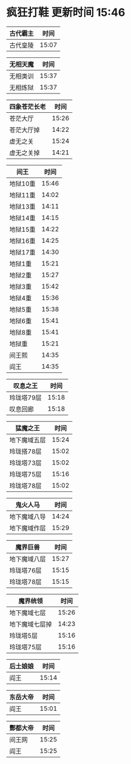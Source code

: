 # 疯狂打鞋 更新时间 15:46

| 古代霸主   | 时间    |
|--------|-------|
| 古代皇陵 | 15:07 |

| 无相天魔   | 时间    |
|--------|-------|
| 无相类训 | 15:37 |
| 无相炼狱 | 15:37 |

| 四象苍茫长老   | 时间    |
|--------|-------|
| 苍茫大厅 | 15:26 |
| 苍茫大厅掉 | 14:22 |
| 虚无之关 | 15:24 |
| 虚无之关掉 | 14:21 |

| 间王   | 时间    |
|--------|-------|
| 地狱10重 | 15:46 |
| 地狱11重 | 14:02 |
| 地狱13重 | 14:11 |
| 地狱14重 | 14:15 |
| 地狱15重 | 14:22 |
| 地狱16重 | 14:25 |
| 地狱17重 | 14:30 |
| 地狱1重 | 15:21 |
| 地狱2重 | 15:27 |
| 地狱3重 | 15:42 |
| 地狱4重 | 15:36 |
| 地狱5重 | 15:38 |
| 地狱6重 | 15:41 |
| 地狱8重 | 15:41 |
| 地狱重 | 15:21 |
| 间王熙 | 14:35 |
| 阎王 | 14:35 |

| 叹息之王   | 时间    |
|--------|-------|
| 玲珑塔79层 | 15:18 |
| 叹息回廊 | 15:18 |

| 猛魔之王   | 时间    |
|--------|-------|
| 地下魔域五层 | 15:24 |
| 玲珑搭78层 | 15:02 |
| 玲珑塔73层 | 15:02 |
| 玲珑塔75层 | 15:16 |
| 玲珑塔78层 | 15:02 |

| 鬼火人马   | 时间    |
|--------|-------|
| 地下魔域八导 | 14:24 |
| 地下魔域作层 | 15:29 |

| 魔界巨兽   | 时间    |
|--------|-------|
| 地下魔域八层 | 15:27 |
| 玲珑塔76层 | 15:15 |
| 玲珑塔78层 | 15:15 |

| 魔界统领   | 时间    |
|--------|-------|
| 地下魔域七层 | 15:26 |
| 地下魔域七层掉 | 14:23 |
| 玲珑塔5层 | 15:16 |
| 玲珑塔75层 | 15:16 |

| 后土娘娘   | 时间    |
|--------|-------|
| 阎王 | 15:14 |

| 东岳大帝   | 时间    |
|--------|-------|
| 阎王 | 15:01 |

| 酆都大帝   | 时间    |
|--------|-------|
| 间王网 | 15:25 |
| 阎王 | 15:25 |